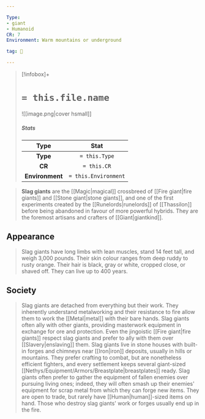```yaml
---

Type:
- giant
- Humanoid
CR: 7
Environment: Warm mountains or underground

tag: 👹

---
```


> [!infobox]+
> #  `= this.file.name`
> ![[image.png|cover hsmall]]
> ##### Stats
> Type | Stat |
> :---:|:---:|
> **Type** | `= this.Type` |
> **CR** | `= this.CR` |
> **Environment** | `= this.Environment` |



> **Slag giants** are the [[Magic|magical]] crossbreed of [[Fire giant|fire giants]] and [[Stone giant|stone giants]], and one of the first experiments created by the [[Runelords|runelords]] of [[Thassilon]] before being abandoned in favour of more powerful hybrids. They are the foremost artisans and crafters of [[Giant|giantkind]].


## Appearance

> Slag giants have long limbs with lean muscles, stand 14 feet tall, and weigh 3,000 pounds. Their skin colour ranges from deep ruddy to rusty orange. Their hair is black, gray or white, cropped close, or shaved off. They can live up to 400 years.


## Society

> Slag giants are detached from everything but their work. They inherently understand metalworking and their resistance to fire allow them to work the [[Metal|metal]] with their bare hands. Slag giants often ally with other giants, providing masterwork equipment in exchange for ore and protection. Even the jingoistic [[Fire giant|fire giants]] respect slag giants and prefer to ally with them over [[Slavery|enslaving]] them.
> Slag giants live in stone houses with built-in forges and chimneys near [[Iron|iron]] deposits, usually in hills or mountains. They prefer crafting to combat, but are nonetheless efficient fighters, and every settlement keeps several giant-sized [[Nethys/Equipment/Armors/Breastplate|breastplates]] ready. Slag giants often prefer to gather the equipment of fallen enemies over pursuing living ones; indeed, they will often smash up their enemies' equipment for scrap metal from which they can forge new items. They are open to trade, but rarely have [[Human|human]]-sized items on hand. Those who destroy slag giants' work or forges usually end up in the fire.








